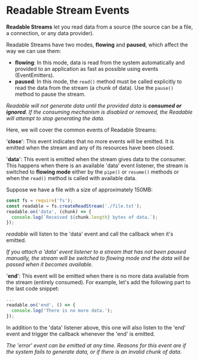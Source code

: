 # Readable Stream Events

**Readable Streams** let you read data from a source (the source can be a file, a connection, or any data provider).

Readable Streams have two modes, **flowing** and **paused**, which affect the way we can use them:

 - **flowing**: In this mode, data is read from the system automatically and provided to an application as fast as possible using events (EventEmitters).
 - **paused**: In this mode, the `read()` method must be called   explicitly to read the data from the stream (a chunk of data). Use the `pause()` method to pause the stream.

*Readable will not generate data until the provided data is **consumed or ignored**. If the consuming mechanism is disabled or removed, the Readable will attempt to stop generating the data.*

Here, we will cover the common events of Readable Streams:

'**close**': This event indicates that no more events will be emitted. It is emitted when the stream and any of its resources have been closed.

'**data**': This event is emitted when the stream gives data to the consumer. This happens when there is an available 'data' event listener, the stream is switched to **flowing mode** either by the `pipe()` or `resume()` methods or when the `read()` method is called with available data.

Suppose we have a file with a size of approximately 150MB:

```js
const fs = require('fs');
const readable = fs.createReadStream('./file.txt');
readable.on('data', (chunk) => {
  console.log(`Received ${chunk.length} bytes of data.`);
});
```

*readable* will listen to the 'data' event and call the callback when it's emitted.

*If you attach a 'data' event listener to a stream that has not been paused manually, the stream will be switched to flowing mode and the data will be passed when it becomes available.*

'**end**': This event will be emitted when there is no more data available from the stream (entirely consumed).
For example, let's add the following part to the last code snippet:

```js
...
readable.on('end', () => {
  console.log('There is no more data.');
});
```

In addition to the 'data' listener above, this one will also listen to the 'end' event and trigger the callback whenever the 'end' is emitted.

*The 'error' event can be emitted at any time. Reasons for this event are if the system fails to generate data, or if there is an invalid chunk of data.*